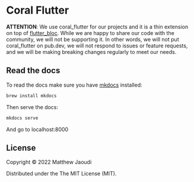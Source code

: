 # Coral Flutter

**ATTENTION**: We use coral_flutter for our projects and it is a thin extension on top of [flutter_bloc](https://pub.dev/packages/flutter_bloc). While we are happy to share our code with the community, we will not be supporting it. In other words, we will not put coral_flutter on pub.dev, we will not respond to issues or feature requests, and we will be making breaking changes regularly to meet our needs.

## Read the docs

To read the docs make sure you have [mkdocs](https://www.mkdocs.org/) installed:

```sh
brew install mkdocs
```

Then serve the docs:

```sh
mkdocs serve
```

And go to localhost:8000

## License

Copyright © 2022 Matthew Jaoudi

Distributed under the The MIT License (MIT).
